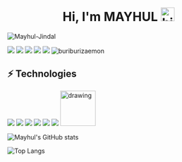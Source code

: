 <h1 align="center">Hi, I'm MAYHUL <img src="https://user-images.githubusercontent.com/1303154/88677602-1635ba80-d120-11ea-84d8-d263ba5fc3c0.gif" width="31x" alt="hi"></h1>

<p align="left"> <img src="https://komarev.com/ghpvc/?username=Mayhul-Jindal&label=Views&color=blue" alt="Mayhul-Jindal" /> </p>

<a href="mailto: mayhuljindal@gmail.com"><img src="https://img.shields.io/badge/-mayhuljindal%40gmail.com-C5221E?&style=for-the-badge&logo=Gmail&logoColor=white" ></a> 
<a href="https://www.linkedin.com/in/mayhul-jindal-774734217/"><img src="https://img.shields.io/badge/mayhul-link-%230077B5.svg?&style=for-the-badge&logo=linkedin&logoColor=white" ></a>
<a href="https://github.com/Mayhul-Jindal/"><img src="https://img.shields.io/badge/MAYHUL JINDAL-white.svg?&style=for-the-badge&logo=github&logoColor=black" ></a> 
<a href="https://twitter.com/mayhulnotmehul"><img src="https://img.shields.io/badge/MAYHUL-blue.svg?&style=for-the-badge&logo=twitter&logoColor=white" ></a>
<a href="discordapp.com/users/460880701617733633"><img src="https://img.shields.io/badge/TRIQUETRA-darkblue.svg?&style=for-the-badge&logo=discord&logoColor=white" ></a>
![buriburizaemon](https://user-images.githubusercontent.com/95216160/151976565-87d470db-ac7f-4765-85ce-c0a69a61e5cd.gif)

## ⚡ Technologies
![](https://www.vectorlogo.zone/logos/python/python-icon.svg)
![](https://www.vectorlogo.zone/logos/javascript/javascript-vertical.svg)
![](https://www.vectorlogo.zone/logos/nodejs/nodejs-icon.svg)
![](https://www.vectorlogo.zone/logos/git-scm/git-scm-icon.svg)
![](https://www.vectorlogo.zone/logos/postgresql/postgresql-icon.svg)
![](https://www.vectorlogo.zone/logos/golang/golang-icon.svg)
<img src="https://bashlogo.com/img/symbol/svg/full_colored_dark.svg" alt="drawing" width="80"/>



![Mayhul's GitHub stats](https://github-readme-stats.vercel.app/api?username=Mayhul-Jindal&theme=github_dark&show_icons=true)

![Top Langs](https://github-readme-stats.vercel.app/api/top-langs/?username=Mayhul-Jindal&layout=compact)


